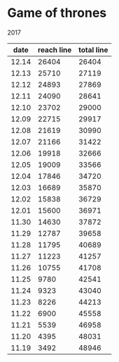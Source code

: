 






Game of thrones
================

2017

date   | reach line | total line
-------|------------|------------
12.14  | 26404      |  26404
12.13  | 25710      |  27119
12.12  | 24893      |  27869
12.11  | 24090      |  28641
12.10  | 23702      |  29000
12.09  | 22715      |  29917
12.08  | 21619      |  30990
12.07  | 21166      |  31422
12.06  | 19918      |  32666
12.05  | 19009      |  33566
12.04  | 17846      |  34720
12.03  | 16689      |  35870 
12.02  | 15838      |  36729
12.01  | 15600      |  36971
11.30  | 14630      |  37872
11.29  | 12787      |  39658
11.28  | 11795      |  40689
11.27  | 11223      |  41257
11.26  | 10755      |  41708
11.25  | 9780       |  42541
11.24  | 9323       |  43040
11.23  | 8226       |  44213
11.22  | 6900       |  45558
11.21  | 5539       |  46958
11.20  | 4395       |  48031
11.19  | 3492       |  48946


